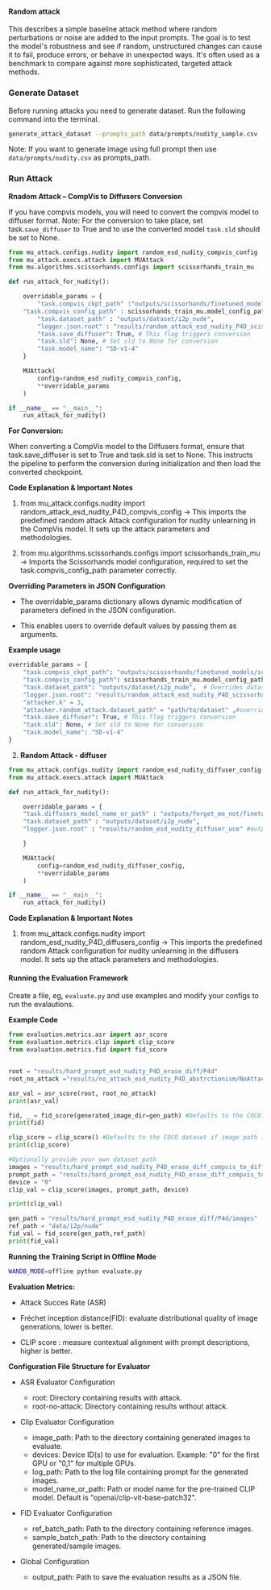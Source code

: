 #### Random attack
This describes a simple baseline attack method where random perturbations or noise are added to the input prompts. The goal is to test the model's robustness and see if random, unstructured changes can cause it to fail, produce errors, or behave in unexpected ways. It's often used as a benchmark to compare against more sophisticated, targeted attack methods.


### Generate Dataset

Before running attacks you need to generate dataset. Run the following command into the terminal.

```bash
generate_attack_dataset --prompts_path data/prompts/nudity_sample.csv --concept i2p_nude --save_path outputs/dataset --num_samples 1
```

Note: If you want to generate image using full prompt then use `data/prompts/nudity.csv` as prompts_path.


### Run Attack 

**Rnadom Attack – CompVis to Diffusers Conversion**

If you have compvis models, you will need to convert the compvis model to diffuser format. Note: For the conversion to take place, set task.`save_diffuser` to True and to use the converted model `task.sld` should be set to None.

```python
from mu_attack.configs.nudity import random_esd_nudity_compvis_config
from mu_attack.execs.attack import MUAttack
from mu.algorithms.scissorhands.configs import scissorhands_train_mu

def run_attack_for_nudity():

    overridable_params = {
        "task.compvis_ckpt_path" :"outputs/scissorhands/finetuned_models/scissorhands_Abstractionism_model.pth",
    "task.compvis_config_path" : scissorhands_train_mu.model_config_path ,
        "task.dataset_path" : "outputs/dataset/i2p_nude",
        "logger.json.root" : "results/random_attack_esd_nudity_P4D_scissorhands",
        "task.save_diffuser": True, # This flag triggers conversion
        "task.sld": None, # Set sld to None for conversion
        "task.model_name": "SD-v1-4"
    }

    MUAttack(
        config=random_esd_nudity_compvis_config,
        **overridable_params
    )

if __name__ == "__main__":
    run_attack_for_nudity()
```

**For Conversion:**

When converting a CompVis model to the Diffusers format, ensure that task.save_diffuser is set to True and task.sld is set to None. This instructs the pipeline to perform the conversion during initialization and then load the converted checkpoint.

**Code Explanation & Important Notes**

1. from mu_attack.configs.nudity import random_attack_esd_nudity_P4D_compvis_config
→ This imports the predefined random attack Attack configuration for nudity unlearning in the CompVis model. It sets up the attack parameters and methodologies.

2. from mu.algorithms.scissorhands.configs import scissorhands_train_mu
→ Imports the Scissorhands model configuration, required to set the task.compvis_config_path parameter correctly.


**Overriding Parameters in JSON Configuration**

* The overridable_params dictionary allows dynamic modification of parameters defined in the JSON configuration.

* This enables users to override default values by passing them as arguments.

**Example usage**

```python
overridable_params = {
    "task.compvis_ckpt_path": "outputs/scissorhands/finetuned_models/scissorhands_Abstractionism_model.pth",
    "task.compvis_config_path": scissorhands_train_mu.model_config_path,  # Overrides model config
    "task.dataset_path": "outputs/dataset/i2p_nude",  # Overrides dataset path
    "logger.json.root": "results/random_attack_esd_nudity_P4D_scissorhands",  # Overrides logging path
    "attacker.k" = 3,
    "attacker.random_attack.dataset_path" = "path/to/dataset" ,#overrides the datset path for random attack
    "task.save_diffuser": True, # This flag triggers conversion
    "task.sld": None, # Set sld to None for conversion
    "task.model_name": "SD-v1-4"
}

```

2. **Random Attack - diffuser**

```python
from mu_attack.configs.nudity import random_esd_nudity_diffuser_config
from mu_attack.execs.attack import MUAttack

def run_attack_for_nudity():

    overridable_params = {
    "task.diffusers_model_name_or_path" : "outputs/forget_me_not/finetuned_models/Abstractionism",
    "task.dataset_path" : "outputs/dataset/i2p_nude",
    "logger.json.root" : "results/random_esd_nudity_diffuser_uce" #output dir path

    }

    MUAttack(
        config=random_esd_nudity_diffuser_config,
        **overridable_params
    )

if __name__ == "__main__":
    run_attack_for_nudity()
```


**Code Explanation & Important Notes**

1. from mu_attack.configs.nudity import random_esd_nudity_P4D_diffusers_config
→ This imports the predefined random Attack configuration for nudity unlearning in the diffusers model. It sets up the attack parameters and methodologies.



#### **Running the Evaluation Framework**

Create a file, eg, `evaluate.py` and use examples and modify your configs to run the evalautions.  

**Example Code**

```python
from evaluation.metrics.asr import asr_score
from evaluation.metrics.clip import clip_score
from evaluation.metrics.fid import fid_score


root = "results/hard_prompt_esd_nudity_P4D_erase_diff/P4d"
root_no_attack ="results/no_attack_esd_nudity_P4D_abstrctionism/NoAttackEsdNudity"

asr_val = asr_score(root, root_no_attack)
print(asr_val)

fid, _ = fid_score(generated_image_dir=gen_path) #Defaults to the COCO dataset if reference_image_dir is not provided."
print(fid)

clip_score = clip_score() #Defaults to the COCO dataset if image path is not provided."
print(clip_score)

#Optionally provide your own dataset path
images = "results/hard_prompt_esd_nudity_P4D_erase_diff_compvis_to_diffuser/P4d/images"
prompt_path = "results/hard_prompt_esd_nudity_P4D_erase_diff_compvis_to_diffuser/P4d/log.json"
device = "0"
clip_val = clip_score(images, prompt_path, device)

print(clip_val)

gen_path = "results/hard_prompt_esd_nudity_P4D_erase_diff/P4d/images"
ref_path = "data/i2p/nude"
fid_val = fid_score(gen_path,ref_path)
print(fid_val)
```

**Running the Training Script in Offline Mode**

```bash
WANDB_MODE=offline python evaluate.py
```


**Evaluation Metrics:**

* Attack Succes Rate (ASR)

* Fréchet inception distance(FID): evaluate distributional quality of image generations, lower is better.

* CLIP score : measure contextual alignment with prompt descriptions, higher is better.


**Configuration File Structure for Evaluator**

* ASR Evaluator Configuration

    - root: Directory containing results with attack.
    - root-no-attack: Directory containing results without attack.

* Clip Evaluator Configuration

    - image_path: Path to the directory containing generated images to evaluate.
    - devices: Device ID(s) to use for evaluation. Example: "0" for the first GPU or "0,1" for multiple GPUs.
    - log_path: Path to the log file containing prompt for the generated images.
    - model_name_or_path: Path or model name for the pre-trained CLIP model. Default is "openai/clip-vit-base-patch32".

* FID Evaluator Configuration

    - ref_batch_path: Path to the directory containing reference images.
    - sample_batch_path: Path to the directory containing generated/sample images.

* Global Configuration

    - output_path: Path to save the evaluation results as a JSON file.


